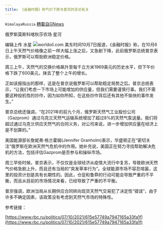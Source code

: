 ```yaml
---
title: 《金融时报》称气价下跌与普京的言论有关
---
```

`HimalayaRussia` [轉載自GNews](https://gnews.org/zh-hans/1579647/)

俄罗斯莫斯科喀秋莎农场 星河

编辑上传 水星
![](https://assets.gnews.org/wp-content/uploads/2021/10/P-1.jpg)worldoil.com
美东时间10月7日报道，《金融时报》称，在10月6日上午天然气价格像之前一样大幅上涨之后，又急剧下降，此前俄罗斯总统普京表示，俄罗斯可以帮助欧洲稳定价格。

周三上午，天然气的交换价格飙升至每千立方米1969美元的历史水平，但下午价格下跌了600美元，抹去了整个上午的增长。

正如该报指出的那样，这是在普京说俄罗斯可以帮助稳定局势之后。普京总统表示，“让我们考虑一下市场上可能增加的供应量，但我们需要谨慎行事。我们不需要这种投机性的炒作，因为如你所知，在这些炒作背后还有其他不愉快的事件发生。”

普京总统还强调，“在2021年的前九个月，俄罗斯天然气工业股份公司（Gazprom）通过乌克兰天然气运输系统增加了超过8%的天然气泵送量。我们将超过通过乌克兰供应天然气的合同义务，对公司来说，进一步增加供应量在经济上是不划算的。”

美国能源部长詹妮弗·格兰霍姆(Jennifer Granholm)表示，华盛顿正在“密切关注”俄罗斯在欧洲天然气危机中的作用。她补充说，美国正在努力寻找帮助解决危机的方法，包括评估Gazprom是否参与和操纵市场。

周三早些时候，普京表示，不仅仅是全球经济从疫情大流行中复苏，导致欧洲天然气价格急剧上升，而且还有当局的“突发草率行为”。全球能源市场不容忍喧嚣，这里的投资计划是具有长期性的。因此，仓促和鲁莽的行动可能会导致严重的不平衡，而且从目前的市场情况来看，已经导致了严重的不平衡。

普京强调，欧洲当局从长期供应合同转向现货天然气交易犯了决定性“错误”，由于许多不确定因素，该政策没有考虑到天然气市场的特殊性。

参考链接：

[https://www.rbc.ru/politics/07/10/2021/615e57749a7947165a33fa1f](https://www.rbc.ru/politics/07/10/2021/615e57749a7947165a33fa1f)
